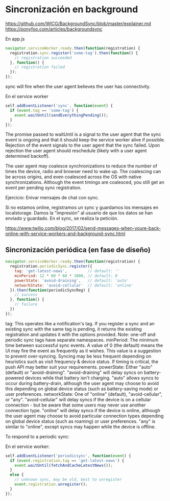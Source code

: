 # Sincronización en background

https://github.com/WICG/BackgroundSync/blob/master/explainer.md
https://ponyfoo.com/articles/backgroundsync

En app.js

```javascript
navigator.serviceWorker.ready.then(function(registration) {
  registration.sync.register('some-tag').then(function() {
    // registration succeeded
  }, function() {
    // registration failed
  });
});
```

sync will fire when the user agent believes the user has connectivity.

En el service worker

```javascript
self.addEventListener('sync', function(event) {
  if (event.tag == 'some-tag') {
    event.waitUntil(sendEverythingPending());
  }
});
```

The promise passed to waitUntil is a signal to the user agent that the sync event is ongoing and that it should keep the service worker alive if possible. Rejection of the event signals to the user agent that the sync failed. Upon rejection the user agent should reschedule (likely with a user agent determined backoff).

The user agent may coalesce synchronizations to reduce the number of times the device, radio and browser need to wake up. The coalescing can be across origins, and even coalesced across the OS with native synchronizations. Although the event timings are coalesced, you still get an event per pending sync registration.



Ejercicio: Enivar mensajes de chat con sync. 

Si no estamos online, registramos un sync y guardamos los mensajes en localstorage. Damos la "impresión" al usuario de que los datos se han enviado y guardado.
En el sync, se realiza la petición.

https://www.twilio.com/blog/2017/02/send-messages-when-youre-back-online-with-service-workers-and-background-sync.html



## Sincronización periódica (en fase de diseño)

```javascript
navigator.serviceWorker.ready.then(function(registration) {
  registration.periodicSync.register({
    tag: 'get-latest-news',         // default: ''
    minPeriod: 12 * 60 * 60 * 1000, // default: 0
    powerState: 'avoid-draining',   // default: 'auto'
    networkState: 'avoid-cellular'  // default: 'online'
  }).then(function(periodicSyncReg) {
    // success
  }, function() {
    // failure
  })
});
```

tag: This operates like a notification's tag. If you register a sync and an existing sync with the same tag is pending, it returns the existing registration and updates it with the options provided. Note: one-off and periodic sync tags have separate namespaces.
minPeriod: The minimum time between successful sync events. A value of 0 (the default) means the UI may fire the event as frequently as it wishes. This value is a suggestion to prevent over-syncing. Syncing may be less frequent depending on heuristics such as visit frequency & device status. If timing is critical, the push API may better suit your requirements.
powerState: Either "auto" (default) or "avoid-draining". "avoid-draining" will delay syncs on battery-powered devices while that battery isn't charging. "auto" allows syncs to occur during battery-drain, although the user agent may choose to avoid this depending on global device status (such as battery-saving mode) or user preferences.
networkState: One of "online" (default), "avoid-cellular", or "any". "avoid-cellular" will delay syncs if the device is on a cellular connection - but be aware that some users may never use another connection type. "online" will delay syncs if the device is online, although the user agent may choose to avoid particular connection types depending on global device status (such as roaming) or user preferences. "any" is similar to "online", except syncs may happen while the device is offline.

To respond to a periodic sync:

En el service worker:

```javascript
self.addEventListener('periodicsync', function(event) {
  if (event.registration.tag == 'get-latest-news') {
    event.waitUntil(fetchAndCacheLatestNews());
  }
  else {
    // unknown sync, may be old, best to unregister
    event.registration.unregister();
  }
});
```